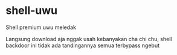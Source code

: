 # shell-uwu
Shell premium uwu meledak 

Langsung download aja nggak usah kebanyakan cha chi chu, shell backdoor ini tidak ada tandingannya semua terbypass ngebut
